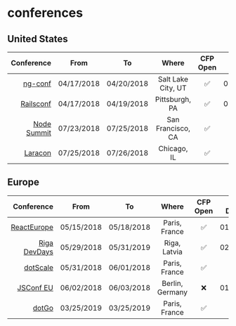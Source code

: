 # conferences

## United States

| Conference | From | To        | Where           | CFP Open | CFP Deadline  | CFP | 
| ---------: | :---: | ------------- |:-------------:| :----: |:-----:| ------: |
| [ng-conf](https://ng-conf.org/)  |  04/17/2018      | 04/20/2018 | Salt Lake City, UT | :white_check_mark: |01/15/2018 | [Apply](https://docs.google.com/forms/d/e/1FAIpQLSc_sWRfsyNsq7CRdHqjLaSM_bgL_z-WoEHAltQr8a-2y4yKmg/viewform)
| [Railsconf](https://railsconf.com/)  |  04/17/2018      | 04/19/2018 | Pittsburgh, PA| :white_check_mark: |01/19/2018 | [Apply](http://cfp.rubycentral.org/events/railsconf2018)
| [Node Summit](http://www.nodesummit.com/)  |  07/23/2018      | 07/25/2018 | San Francisco, CA | :white_check_mark: |N/A | [Apply](http://www.nodesummit.com/speakers/become-a-speaker/)
| [Laracon](http://laracon.us/)  |  07/25/2018      | 07/26/2018 | Chicago, IL | :white_check_mark: |N/A | [Apply](https://laravel.typeform.com/to/nq3fZ2)


## Europe

| Conference | From | To        | Where           | CFP Open | CFP Deadline  | CFP | 
| ---------: | :---: | ------------- |:-------------:| :----: |:-----:| ------: |
| [ReactEurope](https://www.react-europe.org/)  |  05/15/2018      | 05/18/2018 | Paris, France | :white_check_mark: |01/21/2018 | [Apply](https://checkout.eventlama.com/#/events/reacteurope-2018/cfp)
| [Riga DevDays](https://rigadevdays.lv/)  |  05/29/2018      | 05/31/2019 | Riga, Latvia | :white_check_mark: | 02/06/2018 | [Apply](http://cfp.rigadevdays.lv)
| [dotScale](https://www.dotscale.io/)  |  05/31/2018      | 06/01/2018 | Paris, France | :white_check_mark: |N/A | [Apply](https://docs.google.com/forms/d/e/1FAIpQLSfJjXZDjdvJKTKUz_HedK9oJt_sh9MN57GIm_7H0MfDnd4wOA/viewform?c=0&w=1)
| [JSConf EU](https://2018.jsconf.eu)  |  06/02/2018      | 06/03/2018 | Berlin, Germany | :x: |01/01/2018 | [Apply](https://docs.google.com/forms/d/e/1FAIpQLScKkOdU30XlZ34hrBZ53jdD0CgKS-_wRDKBbc3JZTr_zjP7nw/viewform)
| [dotGo](https://2019.dotgo.eu/)  |  03/25/2019      | 03/25/2019 | Paris, France | :white_check_mark: |N/A | [Apply](https://docs.google.com/forms/d/e/1FAIpQLSfJjXZDjdvJKTKUz_HedK9oJt_sh9MN57GIm_7H0MfDnd4wOA/viewform?c=0&w=1)

